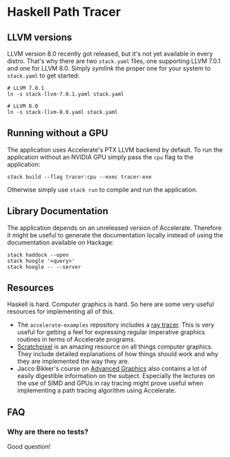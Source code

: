 # Haskell Path Tracer

## LLVM versions

LLVM version 8.0 recently got released, but it's not yet available in every
distro. That's why there are two `stack.yaml` files, one supporting LLVM 7.0.1
and one for LLVM 8.0. Simply _symlink_ the proper one for your system to
`stack.yaml` to get started:

```shell
# LLVM 7.0.1
ln -s stack-llvm-7.0.1.yaml stack.yaml

# LLVM 8.0
ln -s stack-llvm-8.0.yaml stack.yaml
```

## Running without a GPU

The application uses Accelerate's PTX LLVM backend by default. To run the
application without an NVIDIA GPU simply pass the `cpu` flag to the application:

```shell
stack build --flag tracer:cpu --exec tracer-exe
```

Otherwise simply use `stack run` to compile and run the application.

## Library Documentation

The application depends on an unreleased version of Accelerate. Therefore it
might be useful to generate the documentation locally instead of using the
documentation available on Hackage:

```shell
stack haddock --open
stack hoogle '<query>'
stack hoogle -- --server
```

## Resources

Haskell is hard. Computer graphics is hard. So here are some very useful
resources for implementing all of this.

- The `accelerate-examples` repository includes a [ray
  tracer](https://github.com/AccelerateHS/accelerate-examples/tree/master/examples/ray).
  This is very useful for getting a feel for expressing regular imperative
  graphics routines in terms of Accelerate programs.
- [Scratchpixel](https://www.scratchapixel.com/) is an amazing resource on all
  things computer graphics. They include detailed explanations of how things
  should work and why they are implemented the way they are.
- Jacco Bikker's course on [Advanced
  Graphics](http://www.cs.uu.nl/docs/vakken/magr/2018-2019/index.html#schedule)
  also contains a lot of easily digestible information on the subject.
  Especially the lectures on the use of SIMD and GPUs in ray tracing might prove
  useful when implementing a path tracing algorithm using Accelerate.

## FAQ

### Why are there no tests?

Good question!
